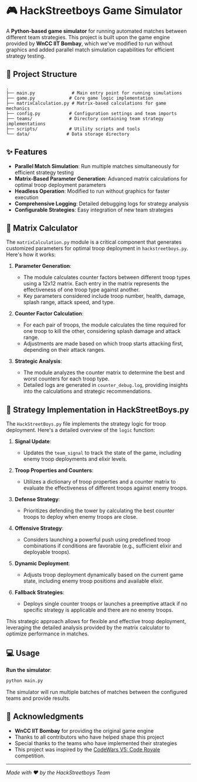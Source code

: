 # 🎮 HackStreetboys Game Simulator

A **Python-based game simulator** for running automated matches between different team strategies. This project is built upon the game engine provided by **WnCC IIT Bombay**, which we've modified to run without graphics and added parallel match simulation capabilities for efficient strategy testing.

## 📁 Project Structure

```
.
├── main.py              # Main entry point for running simulations
├── game.py             # Core game logic implementation
├── matrixCalculation.py # Matrix-based calculations for game mechanics
├── config.py           # Configuration settings and team imports
├── teams/              # Directory containing team strategy implementations
├── scripts/            # Utility scripts and tools
└── data/              # Data storage directory
```

## ✨ Features

- **Parallel Match Simulation**: Run multiple matches simultaneously for efficient strategy testing
- **Matrix-Based Parameter Generation**: Advanced matrix calculations for optimal troop deployment parameters
- **Headless Operation**: Modified to run without graphics for faster execution
- **Comprehensive Logging**: Detailed debugging logs for strategy analysis
- **Configurable Strategies**: Easy integration of new team strategies

## 🔧 Matrix Calculator

The `matrixCalculation.py` module is a critical component that generates customized parameters for optimal troop deployment in `hackstreetboys.py`. Here's how it works:

1. **Parameter Generation**: 
   - The module calculates counter factors between different troop types using a 12x12 matrix. Each entry in the matrix represents the effectiveness of one troop type against another.
   - Key parameters considered include troop number, health, damage, splash range, attack speed, and type.

2. **Counter Factor Calculation**:
   - For each pair of troops, the module calculates the time required for one troop to kill the other, considering splash damage and attack range.
   - Adjustments are made based on which troop starts attacking first, depending on their attack ranges.

3. **Strategic Analysis**:
   - The module analyzes the counter matrix to determine the best and worst counters for each troop type.
   - Detailed logs are generated in `counter_debug.log`, providing insights into the calculations and strategic recommendations.

## 🎯 Strategy Implementation in HackStreetBoys.py

The `HackStreetBoys.py` file implements the strategy logic for troop deployment. Here's a detailed overview of the `logic` function:

1. **Signal Update**:
   - Updates the `team_signal` to track the state of the game, including enemy troop deployments and elixir levels.

2. **Troop Properties and Counters**:
   - Utilizes a dictionary of troop properties and a counter matrix to evaluate the effectiveness of different troops against enemy troops.

3. **Defense Strategy**:
   - Prioritizes defending the tower by calculating the best counter troops to deploy when enemy troops are close.

4. **Offensive Strategy**:
   - Considers launching a powerful push using predefined troop combinations if conditions are favorable (e.g., sufficient elixir and deployable troops).

5. **Dynamic Deployment**:
   - Adjusts troop deployment dynamically based on the current game state, including enemy troop positions and available elixir.

6. **Fallback Strategies**:
   - Deploys single counter troops or launches a preemptive attack if no specific strategy is applicable and there are no enemy troops.

This strategic approach allows for flexible and effective troop deployment, leveraging the detailed analysis provided by the matrix calculator to optimize performance in matches.

## 💻 Usage


**Run the simulator**:
```bash
python main.py
```

The simulator will run multiple batches of matches between the configured teams and provide results.

## 🙏 Acknowledgments

- **WnCC IIT Bombay** for providing the original game engine
- Thanks to all contributors who have helped shape this project
- Special thanks to the teams who have implemented their strategies
- This project was inspired by the [CodeWars V5: Code Royale](https://tulip-cone-606.notion.site/CodeWars-V5-Code-Royale-1ac881a58b9a807196a5e351b6ea8a79) competition.

---
*Made with ❤️ by the HackStreetboys Team* 